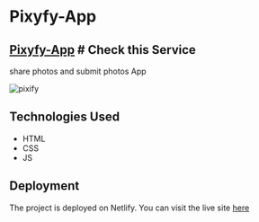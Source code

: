 

# Pixyfy-App

## [Pixyfy-App](https://clever-sprite-882fc4.netlify.app/index.html) # Check this Service

share photos and submit photos App


![pixify](https://github.com/jungwonJung/Pixyfy-App-Jay/assets/63602609/2a708dbf-9c47-4afd-be2b-e2125d7b3b1c)



## Technologies Used

- HTML
- CSS
- JS

## Deployment

The project is deployed on Netlify. You can visit the live site [here](https://clever-sprite-882fc4.netlify.app/index.html)


